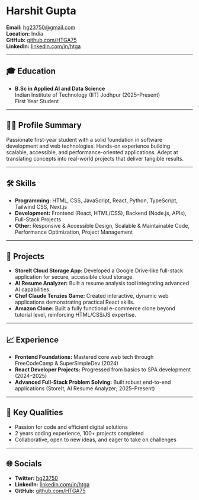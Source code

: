 # Harshit Gupta

**Email:** hg23750@gmail.com  
**Location:** India  
**GitHub:** [github.com/HTGA75](https://github.com/HTGA75)  
**LinkedIn:** [linkedin.com/in/htga](https://linkedin.com/in/htga)

---

## 🎓 Education
- **B.Sc in Applied AI and Data Science**  
  Indian Institute of Technology (IIT) Jodhpur (2025–Present)  
  First Year Student

---

## 🧑‍💻 Profile Summary
Passionate first-year student with a solid foundation in software development and web technologies. Hands-on experience building scalable, accessible, and performance-oriented applications. Adept at translating concepts into real-world projects that deliver tangible results.

---

## 🛠️ Skills
- **Programming:** HTML, CSS, JavaScript, React, Python, TypeScript, Tailwind CSS, Next.js
- **Development:** Frontend (React, HTML/CSS), Backend (Node.js, APIs), Full-Stack Projects
- **Other:** Responsive & Accessible Design, Scalable & Maintainable Code, Performance Optimization, Project Management

---

## 🚀 Projects
- **StoreIt Cloud Storage App:** Developed a Google Drive-like full-stack application for secure, accessible cloud storage.
- **AI Resume Analyzer:** Built a resume analysis tool integrating advanced AI capabilities.
- **Chef Claude Tenzies Game:** Created interactive, dynamic web applications demonstrating practical React skills.
- **Amazon Clone:** Built a fully functional e-commerce clone beyond tutorial level, reinforcing HTML/CSS/JS expertise.

---

## 📈 Experience
- **Frontend Foundations:** Mastered core web tech through FreeCodeCamp & SuperSimpleDev (2024)
- **React Developer Projects:** Progressed from basics to SPA development (2024–2025)
- **Advanced Full-Stack Problem Solving:** Built robust end-to-end applications (StoreIt, AI Resume Analyzer; 2025–Present)

---

## 🌟 Key Qualities
- Passion for code and efficient digital solutions
- 2 years coding experience, 100+ projects completed
- Collaborative, open to new ideas, and eager to take on challenges

---

## 🌐 Socials
- **Twitter:** [hg23750](https://twitter.com/hg23750)
- **LinkedIn:** [linkedin.com/in/htga](https://linkedin.com/in/htga)
- **GitHub:** [github.com/HTGA75](https://github.com/HTGA75)
